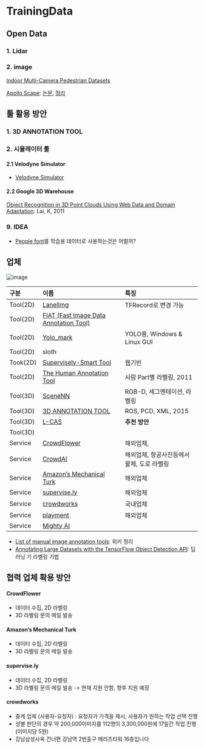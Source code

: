 # TrainingData

## Open Data

### 1. Lidar

### 2. image

[Indoor Multi-Camera Pedestrian Datasets](https://www.tugraz.at/institute/icg/research/team-bischof/lrs/downloads/MultiCam/)

[Apollo Scape](http://apolloscape.auto/index.html): [논문](https://arxiv.org/abs/1803.06184), [정리](https://medium.com/syncedreview/baidu-apollo-releases-massive-self-driving-dataset-teams-up-with-berkeley-deepdrive-5e785ab4053b)

## 툴 활용 방안

### 1. 3D ANNOTATION TOOL

### 2. 시뮬레이터 툴

#### 2.1 Velodyne Simulator

* [Velodyne Simulator](https://github.com/LCAS/velodyne_simulator)

#### 2.2 Google 3D Warehouse

[Object Recognition in 3D Point Clouds Using Web Data and Domain Adaptation](https://pdfs.semanticscholar.org/ecc2/ea05877d720b725fb89bc3b0586a51cabdc7.pdf): Lai, K, 2011

### 9. IDEA

* [People font](https://flowingdata.com/2018/02/09/people-font/)를 학습용 데이터로 사용하는것은 어떨까?

## 업체

![image](https://user-images.githubusercontent.com/17797922/39740494-c7ecef8a-52d0-11e8-9c18-7de1aae07b69.png)

| 구분 | 이름 | 특징 |
| :--- | :--- | :--- |
| Tool\(2D\) | [LanelImg](https://github.com/tzutalin/labelImg) | TFRecord로 변경 가능 |
| Tool\(2D\) | [FIAT \(Fast Image Data Annotation Tool\)](https://github.com/christopher5106/FastAnnotationTool) |  |
| Tool\(2D\) | [Yolo\_mark](https://github.com/AlexeyAB/Yolo_mark) | YOLO용, Windows & Linux GUI |
| Tool\(2D\) | sloth |  |
| Took\(2D\) | [Supervisely-Smart Tool](https://supervise.ly/smart-tool/) | 웹기반 |
| Tool\(2D\) | [The Human Annotation Tool](https://www2.eecs.berkeley.edu/Research/Projects/CS/vision/shape/hat/) | 사람 Part별 라벨링, 2011 |
| Tool\(3D\) | [SceneNN](http://people.sutd.edu.sg/~saikit/projects/sceneNN/) | RGB-D, 세그멘테이션, 라벨링 |
| Tool\(3D\) | [3D ANNOTATION TOOL](http://strands.readthedocs.io/en/latest/annotation_tool_kth/annotation-tool.html) | ROS, PCD, XML, 2015 |
| Tool\(3D\) | [L-CAS](https://github.com/yzrobot/cloud_annotation_tool) | **추천 방안** |
| Tool\(3D\) |  |  |
| Service | [CrowdFlower](https://www.crowdflower.com/) | 해외업체, |
| Service | [CrowdAI ](https://crowdai.com/) | 해외업체, 항공사진등에서 물체, 도로 라벨링 |
| Service | [Amazon’s Mechanical Turk](https://www.mturk.com/mturk/welcome) | 해외업체 |
| Service | [supervise.ly](https://supervise.ly/company) | 해외업체 |
| Service | [crowdworks](http://www.crowdworks.kr) | 국내업체 |
| Service | [playment](https://playment.io/image-annotation/) | 해외업체 |
| Service | [Mighty AI](https://mty.ai/) |  |

* [List of manual image annotation tools](https://en.wikipedia.org/wiki/List_of_manual_image_annotation_tools): 위키 정리
* [Annotating Large Datasets with the TensorFlow Object Detection API](http://andrew.carterlunn.co.uk/programming/2018/01/24/annotating-large-datasets-with-tensorflow-object-detection-api.html): 딥러닝 기 라벨링 기법

## 협력 업체 확용 방안

#### CrowdFlower

* 데이터 수집, 2D 라벨링
* 3D 라벨링 문의 메일 발송

#### Amazon’s Mechanical Turk

* 데이터 수집, 2D 라벨링
* 3D 라벨링 문의 메일 발송

#### supervise.ly

* 데이터 수집, 2D 라벨링
* 3D 라벨링 문의 메일 발송 -&gt; 현재 지원 안함, 향후 지원 예정

#### crowdworks

* 중계 업체 \(사용자-요청자\) : 요청자가 가격을 제시, 사용자가 원하는 작업 선택 진행
* 성별 판단의 경우 약 200,000이미지를 112명이 3,300,000원에 17일간 작업 진행 \(이미지당 5원\)
* 강남삼성사옥 건너편 강남역 2번출구 메리츠타워 16층입니다

